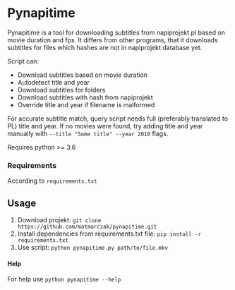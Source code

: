 # Pynapitime

Pynapitime is a tool for downloading subtitles from napiprojekt.pl based on movie duration and fps.
It differs from other programs, that it downloads subtitles for files which hashes
are not in napiprojekt database yet.

Script can:
* Download subtitles based on movie duration
* Autodetect title and year
* Download subtitles for folders
* Download subtitles with hash from napiprojekt
* Override title and year if filename is malformed

For accurate subtitle match, query script needs full (preferably translated to PL) title and year. 
If no movies were found, try adding title and year manually with `--title "Some title" --year 2010` flags.

Requires python >= 3.6

### Requirements

According to `requirements.txt`

## Usage

1. Download projekt: `git clone https://github.com/matmarczak/pynapitime.git`
2. Install dependencies from requirements.txt file: `pip install -r requirements.txt`
3. Use script: `python pynapitime.py path/to/file.mkv`

#### Help

For help use `python pynapitime --help`
